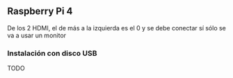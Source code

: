 ## Raspberry Pi 4

De los 2 HDMI, el de más a la izquierda es el 0 y se debe conectar sí sólo se va a usar un monitor

### Instalación con disco USB

TODO